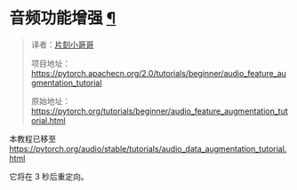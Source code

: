 


# 音频功能增强 [¶](#audio-feature-augmentation "此标题的固定链接")


> 译者：[片刻小哥哥](https://github.com/jiangzhonglian)
>
> 项目地址：<https://pytorch.apachecn.org/2.0/tutorials/beginner/audio_feature_augmentation_tutorial>
>
> 原始地址：<https://pytorch.org/tutorials/beginner/audio_feature_augmentation_tutorial.html>




 本教程已移至
 <https://pytorch.org/audio/stable/tutorials/audio_data_augmentation_tutorial.html>




 它将在 3 秒后重定向。









